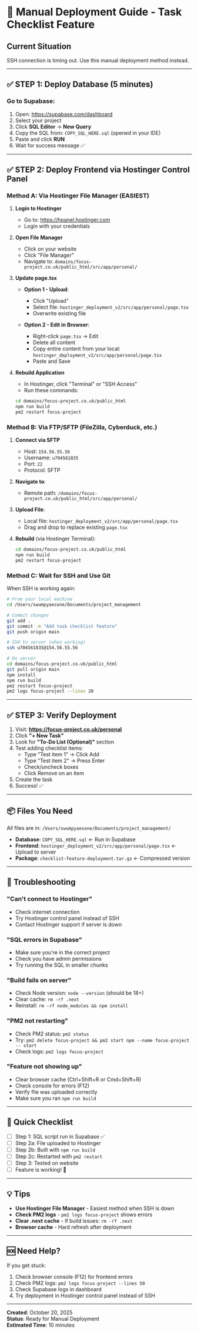 # 🚀 Manual Deployment Guide - Task Checklist Feature

## Current Situation
SSH connection is timing out. Use this manual deployment method instead.

---

## ✅ STEP 1: Deploy Database (5 minutes)

### Go to Supabase:
1. Open: https://supabase.com/dashboard
2. Select your project
3. Click **SQL Editor** → **New Query**
4. Copy the SQL from: `COPY_SQL_HERE.sql` (opened in your IDE)
5. Paste and click **RUN**
6. Wait for success message ✅

---

## ✅ STEP 2: Deploy Frontend via Hostinger Control Panel

### Method A: Via Hostinger File Manager (EASIEST)

1. **Login to Hostinger**
   - Go to: https://hpanel.hostinger.com
   - Login with your credentials

2. **Open File Manager**
   - Click on your website
   - Click "File Manager" 
   - Navigate to: `domains/focus-project.co.uk/public_html/src/app/personal/`

3. **Update page.tsx**
   - **Option 1 - Upload**: 
     - Click "Upload"
     - Select file: `hostinger_deployment_v2/src/app/personal/page.tsx`
     - Overwrite existing file
   
   - **Option 2 - Edit in Browser**:
     - Right-click `page.tsx` → Edit
     - Delete all content
     - Copy entire content from your local: `hostinger_deployment_v2/src/app/personal/page.tsx`
     - Paste and Save

4. **Rebuild Application**
   - In Hostinger, click "Terminal" or "SSH Access"
   - Run these commands:
   ```bash
   cd domains/focus-project.co.uk/public_html
   npm run build
   pm2 restart focus-project
   ```

### Method B: Via FTP/SFTP (FileZilla, Cyberduck, etc.)

1. **Connect via SFTP**
   - Host: `154.56.55.56`
   - Username: `u704561835`
   - Port: `22`
   - Protocol: SFTP

2. **Navigate to**:
   - Remote path: `/domains/focus-project.co.uk/public_html/src/app/personal/`

3. **Upload File**:
   - Local file: `hostinger_deployment_v2/src/app/personal/page.tsx`
   - Drag and drop to replace existing `page.tsx`

4. **Rebuild** (via Hostinger Terminal):
   ```bash
   cd domains/focus-project.co.uk/public_html
   npm run build
   pm2 restart focus-project
   ```

### Method C: Wait for SSH and Use Git

When SSH is working again:

```bash
# From your local machine
cd /Users/swumpyaesone/Documents/project_management

# Commit changes
git add .
git commit -m "Add task checklist feature"
git push origin main

# SSH to server (when working)
ssh u704561835@154.56.55.56

# On server
cd domains/focus-project.co.uk/public_html
git pull origin main
npm install
npm run build
pm2 restart focus-project
pm2 logs focus-project --lines 20
```

---

## ✅ STEP 3: Verify Deployment

1. Visit: **https://focus-project.co.uk/personal**
2. Click **"+ New Task"**
3. Look for **"To-Do List (Optional)"** section
4. Test adding checklist items:
   - Type "Test item 1" → Click Add
   - Type "Test item 2" → Press Enter
   - Check/uncheck boxes
   - Click Remove on an item
5. Create the task
6. Success! ✅

---

## 📦 Files You Need

All files are in: `/Users/swumpyaesone/Documents/project_management/`

- **Database**: `COPY_SQL_HERE.sql` ← Run in Supabase
- **Frontend**: `hostinger_deployment_v2/src/app/personal/page.tsx` ← Upload to server
- **Package**: `checklist-feature-deployment.tar.gz` ← Compressed version

---

## 🔧 Troubleshooting

### "Can't connect to Hostinger"
- Check internet connection
- Try Hostinger control panel instead of SSH
- Contact Hostinger support if server is down

### "SQL errors in Supabase"
- Make sure you're in the correct project
- Check you have admin permissions
- Try running the SQL in smaller chunks

### "Build fails on server"
- Check Node version: `node --version` (should be 18+)
- Clear cache: `rm -rf .next`
- Reinstall: `rm -rf node_modules && npm install`

### "PM2 not restarting"
- Check PM2 status: `pm2 status`
- Try: `pm2 delete focus-project && pm2 start npm --name focus-project -- start`
- Check logs: `pm2 logs focus-project`

### "Feature not showing up"
- Clear browser cache (Ctrl+Shift+R or Cmd+Shift+R)
- Check console for errors (F12)
- Verify file was uploaded correctly
- Make sure you ran `npm run build`

---

## 🎯 Quick Checklist

- [ ] Step 1: SQL script run in Supabase ✅
- [ ] Step 2a: File uploaded to Hostinger
- [ ] Step 2b: Built with `npm run build`
- [ ] Step 2c: Restarted with `pm2 restart`
- [ ] Step 3: Tested on website
- [ ] Feature is working! 🎉

---

## 💡 Tips

- **Use Hostinger File Manager** - Easiest method when SSH is down
- **Check PM2 logs** - `pm2 logs focus-project` shows errors
- **Clear .next cache** - If build issues: `rm -rf .next`
- **Browser cache** - Hard refresh after deployment

---

## 🆘 Need Help?

If you get stuck:
1. Check browser console (F12) for frontend errors
2. Check PM2 logs: `pm2 logs focus-project --lines 50`
3. Check Supabase logs in dashboard
4. Try deployment in Hostinger control panel instead of SSH

---

**Created**: October 20, 2025  
**Status**: Ready for Manual Deployment  
**Estimated Time**: 10 minutes

